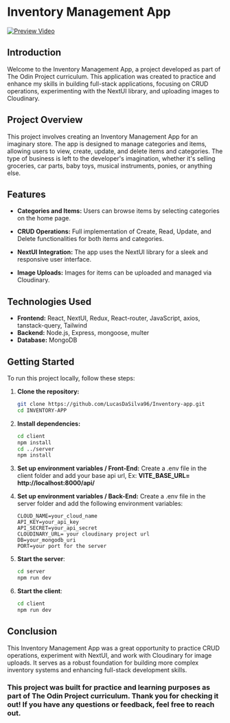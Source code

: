 # Inventory Management App

[![Preview Video](https://youtu.be/V2JS_dRl_uY)](https://www.youtube.com/watch?v=V2JS_dRl_uY&t=16s&ab_channel=LucasDaSilva)

## Introduction

Welcome to the Inventory Management App, a project developed as part of The Odin Project curriculum. This application was created to practice and enhance my skills in building full-stack applications, focusing on CRUD operations, experimenting with the NextUI library, and uploading images to Cloudinary.

## Project Overview

This project involves creating an Inventory Management App for an imaginary store. The app is designed to manage categories and items, allowing users to view, create, update, and delete items and categories. The type of business is left to the developer's imagination, whether it's selling groceries, car parts, baby toys, musical instruments, ponies, or anything else.

## Features

- **Categories and Items:** Users can browse items by selecting categories on the home page.

- **CRUD Operations:** Full implementation of Create, Read, Update, and Delete functionalities for both items and categories.

- **NextUI Integration:** The app uses the NextUI library for a sleek and responsive user interface.

- **Image Uploads:** Images for items can be uploaded and managed via Cloudinary.

## Technologies Used

- **Frontend:** React, NextUI, Redux, React-router, JavaScript, axios, tanstack-query, Tailwind
- **Backend:** Node.js, Express, mongoose, multer
- **Database:** MongoDB

## Getting Started

To run this project locally, follow these steps:

1. **Clone the repository:**

   ```bash
   git clone https://github.com/LucasDaSilva96/Inventory-app.git
   cd INVENTORY-APP
   ```

2. **Install dependencies:**

   ```bash
   cd client
   npm install
   cd ../server
   npm install

   ```

3. **Set up environment variables / Front-End:**
   Create a .env file in the client folder and add your base api url,
   Ex: **VITE_BASE_URL= http://localhost:8000/api/**

4. **Set up environment variables / Back-End:**
   Create a .env file in the server folder and add the following environment variables:

   ```plaintext
   CLOUD_NAME=your_cloud_name
   API_KEY=your_api_key
   API_SECRET=your_api_secret
   CLOUDINARY_URL= your cloudinary project url
   DB=your_mongodb_uri
   PORT=your port for the server
   ```

5. **Start the server**:

   ```bash
   cd server
   npm run dev
   ```

6. **Start the client**:

   ```bash
   cd client
   npm run dev
   ```

## Conclusion

This Inventory Management App was a great opportunity to practice CRUD operations, experiment with NextUI, and work with Cloudinary for image uploads. It serves as a robust foundation for building more complex inventory systems and enhancing full-stack development skills.

### This project was built for practice and learning purposes as part of The Odin Project curriculum. Thank you for checking it out! If you have any questions or feedback, feel free to reach out.
